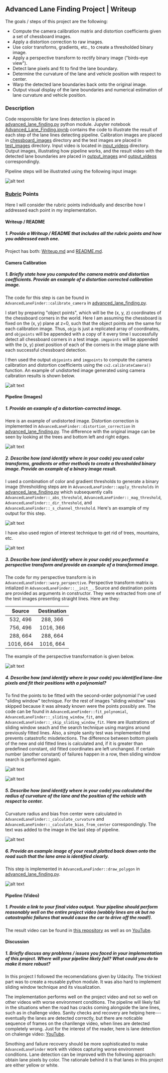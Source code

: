 ## Advanced Lane Finding Project | Writeup

The goals / steps of this project are the following:

* Compute the camera calibration matrix and distortion coefficients given a set of chessboard images.
* Apply a distortion correction to raw images.
* Use color transforms, gradients, etc., to create a thresholded binary image.
* Apply a perspective transform to rectify binary image ("birds-eye view").
* Detect lane pixels and fit to find the lane boundary.
* Determine the curvature of the lane and vehicle position with respect to center.
* Warp the detected lane boundaries back onto the original image.
* Output visual display of the lane boundaries and numerical estimation of lane curvature and vehicle position.

[//]: # (Image References)
[chessboard_img]:            ./readme_images/chessboard.png                  "Chessboard"
[original_img]:              ./test_images/test3.jpg                         "Original"
[undistorted_img]:           ./output_images/test3_undistorted.jpg           "Undistorted"
[thresholded_img]:           ./output_images/test3_thresholded.jpg           "Thresholded"
[reg_of_interest_img]:       ./output_images/test3_region_of_interest.jpg    "Reg. of Interest"
[warped_img]:                ./output_images/test3_warped.jpg                "Warped"
[first_fit_polynomial_img]:  ./output_images/test3_first_fit_polynomial.jpg  "Sliding Window Search"
[second_fit_polynomial_img]: ./output_images/test3_second_fit_polynomial.jpg "Skip Sliding Window Search"
[polygon_img]:               ./output_images/test3_polygon.jpg               "Polygon"
[text_img]:                  ./output_images/test3_text.jpg                  "Curv. Radius and Bias"
[video]:                    ./output_videos/project_video.mp4               "Final Video"

### Description
Code responsible for lane lines detection is placed in [advanced_lane_finding.py](./advanced_lane_finding.py) python module. Jupyter notebook [Advanced_Lane_Finding.ipynb](./Advanced_Lane_Finding.ipynb) contains the code to illustrate the result of each step of the lane lines detecting pipeline. Calibration images are placed in [chessboard_images](./chessboard_images) directory and the test images are placed in [test_images](./test_images) directory. Input video is located in [input_videos](./input_videos) directory. Output images, illustrating how pipeline works, and the result video with the detected lane boundaries are placed in [output_images](./output_images) and [output_videos](./output_videos) correspondingly.

Pipeline steps will be illustrated using the following input image:

![alt text][original_img]

### [Rubric](https://review.udacity.com/#!/rubrics/571/view) Points

Here I will consider the rubric points individually and describe how I addressed each point in my implementation.

#### Writeup / README

##### 1. Provide a Writeup / README that includes all the rubric points and how you addressed each one.

Project has both: [Writeup.md](./Writeup.md) and [README.md](./README.md).

#### Camera Calibration

##### 1. Briefly state how you computed the camera matrix and distortion coefficients. Provide an example of a distortion corrected calibration image.

The code for this step is can be found in `AdvancedLaneFinder::calibrate_camera` in [advanced_lane_finding.py](./advanced_lane_finding.py).

I start by preparing "object points", which will be the (x, y, z) coordinates of the chessboard corners in the world. Here I am assuming the chessboard is fixed on the (x, y) plane at z=0, such that the object points are the same for each calibration image.  Thus, `objp` is just a replicated array of coordinates, and `objpoints` will be appended with a copy of it every time I successfully detect all chessboard corners in a test image.  `imgpoints` will be appended with the (x, y) pixel position of each of the corners in the image plane with each successful chessboard detection.

I then used the output `objpoints` and `imgpoints` to compute the camera calibration and distortion coefficients using the `cv2.calibrateCamera()` function. An example of undistorted image generated using camera calbration results is shown below.

![alt text][chessboard_img]

#### Pipeline (Images)

##### 1. Provide an example of a distortion-corrected image.

Here is an example of undistorted image. Distortion correction is implemented in `AdvancedLaneFinder::distortion_correction` in [advanced_lane_finding.py](./advanced_lane_finding.py). The difference with the original image can be seen by looking at the trees and bottom left and right edges.

![alt text][undistorted_img]

##### 2. Describe how (and identify where in your code) you used color transforms, gradients or other methods to create a thresholded binary image.  Provide an example of a binary image result.

I used a combination of color and gradient thresholds to generate a binary image (thresholding steps are in `AdvancedLaneFinder::apply_thresholds` in [advanced_lane_finding.py](./advanced_lane_finding.py) which subsequently calls `AdvancedLaneFinder::_abs_threshold`, `AdvancedLaneFinder::_mag_threshold`, `AdvancedLaneFinder::_dir_threshold`, and `AdvancedLaneFinder::_s_channel_threshold`.  Here's an example of my output for this step.

![alt text][thresholded_img]

I have also used region of interest technique to get rid of trees, mountains, etc.

![alt text][reg_of_interest_img]

##### 3. Describe how (and identify where in your code) you performed a perspective transform and provide an example of a transformed image.

The code for my perspective transform is in `AdvancedLaneFinder::warp_perspective`.  Perspective transform matrix is intialized in `AdvancedLaneFinder::__init__`. Source and destination points are provided as arguments in constructor. They were extracted from one of the test images presenting straight lines. Here are they:

| Source        | Destination   | 
|:-------------:|:-------------:| 
| 532,  496     | 288,  366     | 
| 756,  496     | 1016, 366     |
| 288,  664     | 288,  664     |
| 1016, 664     | 1016, 664     |

The example of the perspective transformation is given below.

![alt text][warped_img]

##### 4. Describe how (and identify where in your code) you identified lane-line pixels and fit their positions with a polynomial?

To find the points to be fitted with the second-order polynomial I've used "sliding window" technique. For the rest of images "sliding window" was skipped because it was already known were the points possibly are. The code can be found in `AdvancedLaneFinder::fit_polynomial`, `AdvancedLaneFinder::_sliding_window_fit`, and `AdvancedLaneFinder::_skip_sliding_window_fit`. Here are illustrations of sliding window seach and the search technique using margins around previously fitted lines. Also, a simple sanity test was implemented that prevents catastrofic misdetections. The difference between bottom pixels of the new and old fitted lines is calculated and, if it is greater than predefined constant, old fitted coordinates are left unchanged. If certain number (another constant) of failures happen in a row, then sliding window search is performed again.

![alt text][first_fit_polynomial_img]

![alt text][second_fit_polynomial_img]

##### 5. Describe how (and identify where in your code) you calculated the radius of curvature of the lane and the position of the vehicle with respect to center.

Curvature radius and bias fron center were calculated in `AdvancedLaneFinder::_calculate_curvature` and `AdvancedLaneFinder::_calculate_bias_from_center` correspondingly. The text was added to the image in the last step of pipeline.

![alt text][text_img]

##### 6. Provide an example image of your result plotted back down onto the road such that the lane area is identified clearly.

This step is implemented in `AdvancedLaneFinder::draw_polygon` in [advanced_lane_finding.py](./advanced_lane_finding.py).

![alt text][polygon_img]


#### Pipeline (Video)

##### 1. Provide a link to your final video output.  Your pipeline should perform reasonably well on the entire project video (wobbly lines are ok but no catastrophic failures that would cause the car to drive off the road!).

The result video can be found in [this repository](./output_videos/project_video.mp4) as well as on [YouTube](https://youtu.be/m2GtR9f2Gkc).


#### Discussion

##### 1. Briefly discuss any problems / issues you faced in your implementation of this project.  Where will your pipeline likely fail?  What could you do to make it more robust?

In this project I followed the recomendations given by Udacity. The trickiest part was to create a reusable python module. It was also hard to implement sliding window technique and its visualization.

The implementation performs well on the project video and not so well on other videos with worse environment conditions. The pipeline will likely fail in the situations when the road has cracks coming alongside the lane lines, such as in challenge video. Sanity checks and recovery are helping here---eventually the lanes are detected correctly, but there are noticable sequence of frames on the chanllenge video, when lines are detected completely wrong. Just for the interest of the reader, here is lane detection on chalenge video: [YouTube](https://youtu.be/s0q61dsZPHM). 

Smothing and failure recovery should be more sophisticated to make `AdvancedLaneFinder` work with videos capturing worse environment conditions. Lane detection can be improved with the follwoing approach: obtain lane pixels by color. The rationale behind it is that lanes in this project are either yellow or white. 

